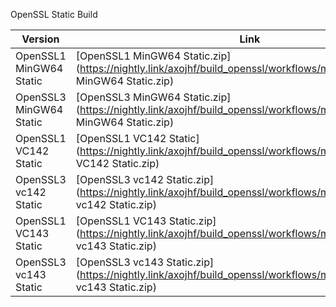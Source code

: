 OpenSSL Static Build

| Version                 | Link                                                         |
| ----------------------- | ------------------------------------------------------------ |
| OpenSSL1 MinGW64 Static | [OpenSSL1 MinGW64 Static.zip](https://nightly.link/axojhf/build_openssl/workflows/main/main/OpenSSL1 MinGW64 Static.zip) |
| OpenSSL3 MinGW64 Static | [OpenSSL3 MinGW64 Static.zip](https://nightly.link/axojhf/build_openssl/workflows/main/main/OpenSSL3 MinGW64 Static.zip) |
| OpenSSL1 VC142 Static   | [OpenSSL1 VC142 Static](https://nightly.link/axojhf/build_openssl/workflows/main/main/OpenSSL1 VC142 Static.zip) |
| OpenSSL3 vc142 Static   | [OpenSSL3 vc142 Static.zip](https://nightly.link/axojhf/build_openssl/workflows/main/main/OpenSSL3 vc142 Static.zip) |
| OpenSSL1 VC143 Static   | [OpenSSL1 VC143 Static.zip](https://nightly.link/axojhf/build_openssl/workflows/main/main/OpenSSL3 vc143 Static.zip) |
| OpenSSL3 vc143 Static   | [OpenSSL3 vc143 Static.zip](https://nightly.link/axojhf/build_openssl/workflows/main/main/OpenSSL3 vc143 Static.zip) |